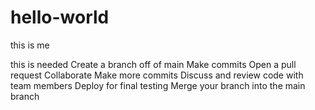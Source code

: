 # hello-world
this is me

this is needed
Create a branch off of main
Make commits
Open a pull request
Collaborate
Make more commits
Discuss and review code with team members
Deploy for final testing
Merge your branch into the main branch

